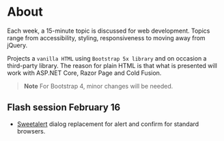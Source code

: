 # About

Each week, a 15-minute topic is discussed for web development. Topics range from accessibility, styling, responsiveness to moving away from jQuery.

Projects a `vanilla HTML` using `Bootstrap 5x library` and on occasion a third-party library. The reason for plain HTML is that what is presented will work with ASP.NET Core, Razor Page and Cold Fusion.

> **Note**
> For Bootstrap 4, minor changes will be needed.

## Flash session February 16

- [Sweetalert](https://sweetalert2.github.io/) dialog replacement for alert and confirm for standard browsers.

